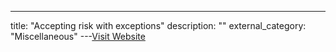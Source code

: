 ---
title: "Accepting risk with exceptions"
description: ""
external_category: "Miscellaneous"
---[Visit Website](https://kubescape.io/docs/accepting-risk/)

